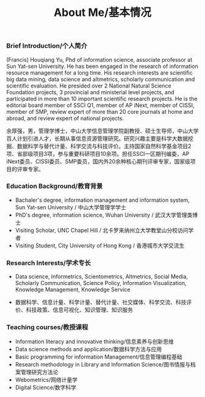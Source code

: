 ﻿---
layout: page
title:  About Me/基本情况
cover:  false
menu:   true
order:  1
---
### Brief Introduction/个人简介

(Francis) Houqiang Yu, Phd of information science, associate professor at Sun Yat-sen University. He has been engaged in the research of information resource management for a long time. His research interests are scientific big data mining, data science and altmetrics, scholarly communication and scientific evaluation. He presided over 2 National Natural Science Foundation projects, 3 provincial and ministerial level projects, and participated in more than 10 important scientific research projects. He is the editorial board member of SSCI Q1, member of AP iNext, member of CISSI, member of SMP, review expert of more than 20 core journals at home and abroad, and review expert of national projects.

余厚强，男，管理学博士，中山大学信息管理学院副教授、硕士生导师，中山大学百人计划引进人才，长期从事信息资源管理研究。研究兴趣主要是科学大数据挖掘、数据科学与替代计量、科学交流与科技评价。主持国家自然科学基金项目2项、省部级项目3项，参与重要科研项目10余项。担任SSCI一区期刊编委，AP iNext委员、CISSI委员、SMP委员，国内外20余种核心期刊评审专家，国家级项目的评审专家。

### Education Background/教育背景

* Bachaler's degree, information management and information system, Sun Yat-sen University / 中山大学管理学学士
* PhD's degree, information science, Wuhan University / 武汉大学管理类博士
* Visiting Scholar, UNC Chapel Hill / 北卡罗来纳州立大学教堂山分校访问学者
* Visiting Student, City University of Hong Kong / 香港城市大学交流生

### Research Interests/学术专长
* Data science, Informetrics, Scientometrics, Altmetrics, Social Media, Scholarly Communication, Science Policy, Information Visualization, Knowledge Management, Knowledge Service

* 数据科学、信息计量、科学计量、替代计量、社交媒体、科学交流、科技评价、科技政策、信息可视化、知识管理、知识服务

### Teaching courses/教授课程
* Information literacy and innovative thinking/信息素养与创新思维
* Data science methods and application/数据科学方法与应用
* Basic programming for information Management/信息管理编程基础
* Research methodology in Library and Information Science/图书情报与档案管理研究方法论
* Webometrics/网络计量学
* Digital Science/数字科学
